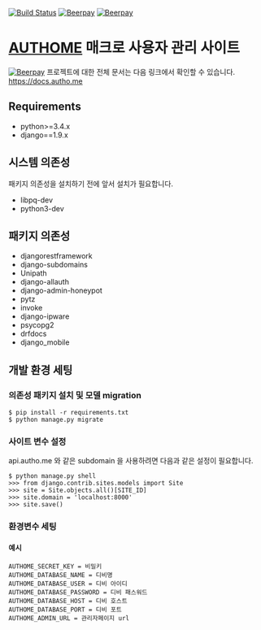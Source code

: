 [![Build Status](https://travis-ci.org/xncbf/authome.svg?branch=master)](https://travis-ci.org/xncbf/authome)
[![Beerpay](https://beerpay.io/xncbf/authome/badge.svg?style=beer-square)](https://beerpay.io/xncbf/authome)  [![Beerpay](https://beerpay.io/xncbf/authome/make-wish.svg?style=flat-square)](https://beerpay.io/xncbf/authome?focus=wish)
# [AUTHOME](https://autho.me) 매크로 사용자 관리 사이트
[![Beerpay](https://beerpay.io/xncbf/authome/badge.svg)](https://beerpay.io/xncbf/authome)
프로젝트에 대한 전체 문서는 다음 링크에서 확인할 수 있습니다. https://docs.autho.me

## Requirements
* python>=3.4.x
* django==1.9.x

## 시스템 의존성
패키지 의존성을 설치하기 전에 앞서 설치가 필요합니다.
* libpq-dev
* python3-dev

## 패키지 의존성
* djangorestframework
* django-subdomains
* Unipath
* django-allauth
* django-admin-honeypot
* pytz
* invoke
* django-ipware
* psycopg2
* drfdocs
* django_mobile


## 개발 환경 세팅
### 의존성 패키지 설치 및 모델 migration
```
$ pip install -r requirements.txt
$ python manage.py migrate
```

### 사이트 변수 설정
api.autho.me 와 같은 subdomain 을 사용하려면 다음과 같은 설정이 필요합니다.
```
$ python manage.py shell
>>> from django.contrib.sites.models import Site
>>> site = Site.objects.all()[SITE_ID]
>>> site.domain = 'localhost:8000'
>>> site.save()
```

### 환경변수 세팅
#### 예시
```
AUTHOME_SECRET_KEY = 비밀키
AUTHOME_DATABASE_NAME = 디비명
AUTHOME_DATABASE_USER = 디비 아이디
AUTHOME_DATABASE_PASSWORD = 디비 패스워드
AUTHOME_DATABASE_HOST = 디비 호스트
AUTHOME_DATABASE_PORT = 디비 포트
AUTHOME_ADMIN_URL = 관리자페이지 url
```
